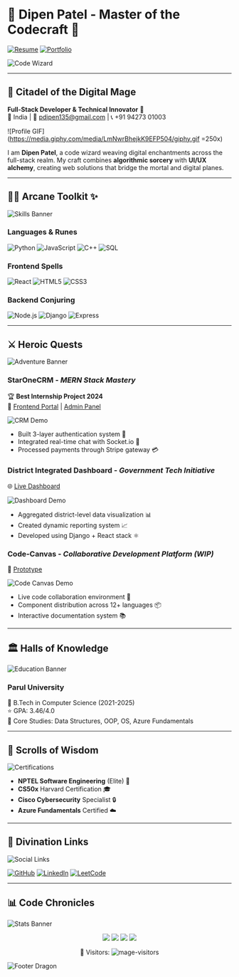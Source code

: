 
# 🐉 **Dipen Patel - Master of the Codecraft** 🚀
[![Resume](https://img.shields.io/badge/Download_Resume-4285F4?style=for-the-badge&logo=google-drive&logoColor=white)](https://drive.google.com/uc?export=download&id=17qtNnhWm3CC3_0xxX8U8Ew1zj088J9ft)
[![Portfolio](https://img.shields.io/badge/Portfolio-00f0ff?style=for-the-badge&logo=azure-devops&logoColor=white)](https://azure-portfolio.alynor.wiki)

![Code Wizard](https://media.giphy.com/media/qgQUggAC3Pfv687qPC/giphy.gif)

---

## 🏰 **Citadel of the Digital Mage**
**Full-Stack Developer & Technical Innovator** 🔮  
📍 India | 📧 pdipen135@gmail.com | 📞 +91 94273 01003  

![Profile GIF](https://media.giphy.com/media/LmNwrBhejkK9EFP504/giphy.gif =250x)

I am **Dipen Patel**, a code wizard weaving digital enchantments across the full-stack realm. My craft combines **algorithmic sorcery** with **UI/UX alchemy**, creating web solutions that bridge the mortal and digital planes.

---

## 🧙‍♂️ **Arcane Toolkit** ✨
![Skills Banner](https://media.giphy.com/media/3oKIPEqDGUULpEU0aQ/giphy.gif)

### **Languages & Runes**
![Python](https://img.shields.io/badge/Python-3776AB?style=for-the-badge&logo=python&logoColor=white)
![JavaScript](https://img.shields.io/badge/JavaScript-F7DF1E?style=for-the-badge&logo=javascript&logoColor=black)
![C++](https://img.shields.io/badge/C++-00599C?style=for-the-badge&logo=c%2B%2B&logoColor=white)
![SQL](https://img.shields.io/badge/SQL-4479A1?style=for-the-badge&logo=mysql&logoColor=white)

### **Frontend Spells**
![React](https://img.shields.io/badge/React-61DAFB?style=for-the-badge&logo=react&logoColor=black)
![HTML5](https://img.shields.io/badge/HTML5-E34F26?style=for-the-badge&logo=html5&logoColor=white)
![CSS3](https://img.shields.io/badge/CSS3-1572B6?style=for-the-badge&logo=css3&logoColor=white)

### **Backend Conjuring**
![Node.js](https://img.shields.io/badge/Node.js-339933?style=for-the-badge&logo=nodedotjs&logoColor=white)
![Django](https://img.shields.io/badge/Django-092E20?style=for-the-badge&logo=django&logoColor=white)
![Express](https://img.shields.io/badge/Express-000000?style=for-the-badge&logo=express&logoColor=white)

---

## ⚔️ **Heroic Quests**
![Adventure Banner](https://media.giphy.com/media/3o7abKhOpu0NwenH3O/giphy.gif)

### **StarOneCRM** - _MERN Stack Mastery_
🏆 **Best Internship Project 2024**  
🔗 [Frontend Portal](https://polite-field-09918cc00.4.azurestaticapps.net) | [Admin Panel](http://internship-fta5hkg7e8eaecf7.westindia-01.azurewebsites.net)  

![CRM Demo](https://github.com/user-attachments/assets/3134d68e-4cd8-48a6-a0bb-26fd14550e87)

- Built 3-layer authentication system 🔐
- Integrated real-time chat with Socket.io 💬
- Processed payments through Stripe gateway 💳

### **District Integrated Dashboard** - _Government Tech Initiative_
🌐 [Live Dashboard](https://ambitious-bush-0645df200.5.azurestaticapps.net/)  

![Dashboard Demo](https://github.com/user-attachments/assets/9fae86b1-4110-4378-adb6-1ea624ae4321)

- Aggregated district-level data visualization 📊
- Created dynamic reporting system 📈
- Developed using Django + React stack ⚛️

### **Code-Canvas** - _Collaborative Development Platform (WIP)_
🎨 [Prototype](Project-CodeCanvas-Login-Signup/Code-Canvas-Landing-Page.html)  

![Code Canvas Demo](https://media.giphy.com/media/YS0oW8jOZ8XGzOvoM8/giphy.gif)

- Live code collaboration environment 👥
- Component distribution across 12+ languages 📦
- Interactive documentation system 📚

---

## 🏛️ **Halls of Knowledge**
![Education Banner](https://media.giphy.com/media/3o7TKMt1VVNkHV2PaE/giphy.gif)

### **Parul University**  
📜 B.Tech in Computer Science (2021-2025)  
⭐ GPA: 3.46/4.0  
📖 Core Studies: Data Structures, OOP, OS, Azure Fundamentals

---

## 📜 **Scrolls of Wisdom**
![Certifications](https://media.giphy.com/media/3o6Zt6KHxJT7lrzHde/giphy.gif)

- **NPTEL Software Engineering** (Elite) 📜
- **CS50x** Harvard Certification 🎓
- **Cisco Cybersecurity** Specialist 🔒
- **Azure Fundamentals** Certified ☁️

---

## 🔮 **Divination Links**
![Social Links](https://media.giphy.com/media/j2pOGeGYKe2xCCIAfi/giphy.gif)

[![GitHub](https://img.shields.io/badge/GitHub-181717?style=for-the-badge&logo=github&logoColor=white)](https://github.com/DOodle25)
[![LinkedIn](https://img.shields.io/badge/LinkedIn-0A66C2?style=for-the-badge&logo=linkedin&logoColor=white)](https://www.linkedin.com/in/dipen-patel-792296260/)
[![LeetCode](https://img.shields.io/badge/LeetCode-FFA116?style=for-the-badge&logo=leetcode&logoColor=white)](https://leetcode.com/DIPEN125/)

---

## 📊 **Code Chronicles**
![Stats Banner](https://media.giphy.com/media/3o6vY1k6v7Y5v5Y5Wo/giphy.gif)

<div align="center">
  <img src="https://github-profile-summary-cards.vercel.app/api/cards/profile-details?username=DOodle25&theme=github_dark">
  <img src="https://github-profile-summary-cards.vercel.app/api/cards/stats?username=DOodle25&theme=github_dark">
  <img src="https://github-profile-summary-cards.vercel.app/api/cards/repos-per-language?username=DOodle25&theme=github_dark">
  <img src="https://github-readme-stats.vercel.app/api/top-langs/?username=DOodle25&layout=compact&theme=vision-friendly-dark">
</div>

<p align="center"> 
  🔭 Visitors: <img src="https://komarev.com/ghpvc/?username=DOodle25&label=Profile%20views&color=0e75b6&style=flat" alt="mage-visitors" />
</p>

![Footer Dragon](https://media.giphy.com/media/xTiTnxpQ3ghPiB2Hp6/giphy.gif)

